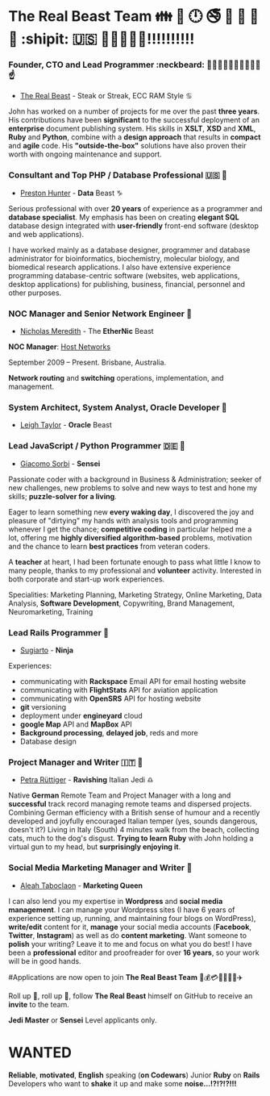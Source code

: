 # The Real Beast Team :family: :restroom: :clock12: :no_smoking: :no_mobile_phones: :e-mail: :do_not_litter: :no_pedestrians:  :shipit: :us: :statue_of_liberty::boom::boom::boom::boom::bangbang::bangbang::bangbang::bangbang::bangbang:

### Founder, CTO and Lead Programmer :neckbeard: :guardsman::muscle::muscle::fist::fist::facepunch::facepunch::boom::boom::point_up:

- [The Real Beast](http://thebeast.me/about/) - Steak or Streak, ECC RAM Style :cancer:

John has worked on a number of projects for me over the past **three years**. His contributions have been **significant** to the successful deployment of an **enterprise** document publishing system. His skills in **XSLT**, **XSD** and **XML**, **Ruby** and **Python**, combine with a **design approach** that results in **compact** and **agile** code. His **"outside-the-box"** solutions have also proven their worth with ongoing maintenance and support.

### Consultant and Top PHP / Database Professional :us: :man:

- [Preston Hunter](https://www.upwork.com/users/~012ab645e1d96a5c7f) - **Data** Beast :capricorn:

Serious professional with over **20 years** of experience as a programmer and **database specialist**. My emphasis has been on creating **elegant SQL** database design integrated with **user-friendly** front-end software (desktop and web applications).

I have worked mainly as a database designer, programmer and database administrator for bioinformatics, biochemistry, molecular biology, and biomedical research applications. I also have extensive experience programming database-centric software (websites, web applications, desktop applications) for publishing, business, financial, personnel and other purposes.

### NOC Manager and Senior Network Engineer :man:

- [Nicholas Meredith](https://twitter.com/MrNickMeredith) - The **EtherNic** Beast

**NOC Manager**: [Host Networks](https://www.hostnetworks.com.au/)

September 2009 – Present.  Brisbane, Australia.

**Network routing** and **switching** operations, implementation, and management.

### System Architect, System Analyst, Oracle Developer :princess:

- [Leigh Taylor](https://au.linkedin.com/in/leigh-taylor-5408a152) - **Oracle** Beast

### Lead JavaScript / Python Programmer :de: :man:

- [Giacomo Sorbi](https://www.codewars.com/users/GiacomoSorbi) - **Sensei**

Passionate coder with a background in Business & Administration; seeker of new challenges, new problems to solve and new ways to test and hone my skills; **puzzle-solver for a living**.

Eager to learn something new **every waking day**, I discovered the joy and pleasure of "dirtying" my hands with analysis tools and programming whenever I get the chance; **competitive coding** in particular helped me a lot, offering me **highly diversified algorithm-based** problems, motivation and the chance to learn **best practices** from veteran coders.

A **teacher** at heart, I had been fortunate enough to pass what little I know to many people, thanks to my professional and **volunteer** activity. Interested in both corporate and start-up work experiences.

Specialities: Marketing Planning, Marketing Strategy, Online Marketing, Data Analysis, **Software Development**, Copywriting, Brand Management, Neuromarketing, Training

### Lead Rails Programmer :man:

- [Sugiarto](https://www.upwork.com/freelancers/~01e12d81269df3013f) - **Ninja**

Experiences:
- communicating with **Rackspace** Email API for email hosting website
- communicating with **FlightStats** API for aviation application
- communicating with **OpenSRS** API for hosting website
- **git** versioning
- deployment under **engineyard** cloud
- **google Map** API and **MapBox** API
- **Background processing**, **delayed job**, reds and more
- Database design


### Project Manager and Writer :it: :princess:

- [Petra Rüttiger](https://www.upwork.com/o/profiles/users/_~01012c0f7e1e9bc171/) - **Ravishing** Italian Jedi :libra:

Native **German** Remote Team and Project Manager with a long and **successful** track record managing remote teams and dispersed projects. Combining German efficiency with a British sense of humour and a recently developed and joyfully encouraged Italian temper (yes, sounds dangerous, doesn't it?) Living in Italy (South) 4 minutes walk from the beach, collecting cats, much to the dog's disgust. **Trying to learn Ruby** with John holding a virtual gun to my head, but **surprisingly enjoying it**.

### Social Media Marketing Manager and Writer :princess:

- [Aleah Taboclaon](http://www.solitarywanderer.com) - **Marketing Queen**

I can also lend you my expertise in **Wordpress** and **social media management**. I can manage your Wordpress sites (I have 6 years of experience setting up, running, and maintaining four blogs on WordPress), **write/edit** content for it, **manage** your social media accounts (**Facebook**, **Twitter**, **Instagram**) as well as do **content marketing**. Want someone to **polish** your writing? Leave it to me and focus on what you do best! I have been a **professional** editor and proofreader for over **16 years**, so your work will be in good hands.

#Applications are now open to join **The Real Beast Team** :passport_control::moneybag::credit_card::red_car::sailboat::speedboat::helicopter::airplane:

Roll up :loudspeaker:, roll up :loudspeaker:, follow **The Real Beast** himself on GitHub to receive an **invite** to the team.

**Jedi Master** or **Sensei** Level applicants only.

# WANTED

**Reliable**, **motivated**, **English** speaking (**on Codewars**) Junior **Ruby** on **Rails** Developers who want to **shake** it up and make some **noise...!?!?!?!!!**
